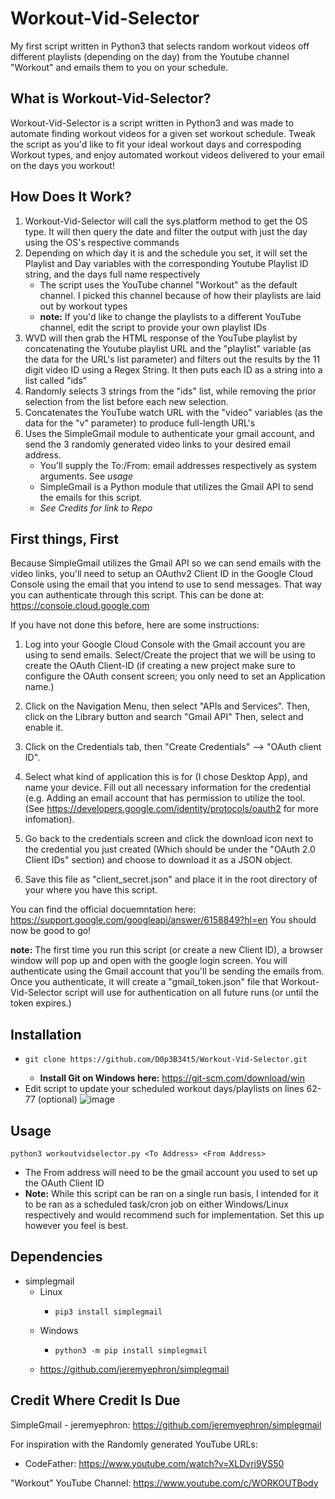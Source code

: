 # Workout-Vid-Selector
My first script written in Python3 that selects random workout videos off different playlists (depending on the day) from the Youtube channel "Workout" and emails them to you on your schedule. 


## What is Workout-Vid-Selector?
Workout-Vid-Selector is a script written in Python3 and was made to automate finding workout videos for a given set workout schedule. Tweak the script as you'd like to fit your ideal workout days and correspoding Workout types, and enjoy automated workout videos delivered to your email on the days you workout! 

## How Does It Work? 
  1. Workout-Vid-Selector will call the sys.platform method to get the OS type. It will then query the date and filter the output with just the day using the OS's respective commands
  2. Depending on which day it is and the schedule you set, it will set the Playlist and Day variables with the corresponding Youtube Playlist ID string, and the days full name respectively
      - The script uses the YouTube channel "Workout" as the default channel. I picked this channel because of how their playlists are laid out by workout types
      - **note:** If you'd like to change the playlists to a different YouTube channel, edit the script to provide your own playlist IDs
  3. WVD will then grab the HTML response of the YouTube playlist by concatenating the Youtube playlist URL and the "playlist" variable (as the data for the URL's list parameter) and filters out the results by the 11 digit video ID using a Regex String. It then puts each ID as a string into a list called "ids"
  4. Randomly selects 3 strings from the "ids" list, while removing the prior selection from the list before each new selection. 
  5. Concatenates the YouTube watch URL with the "video" variables (as the data for the "v" parameter) to produce full-length URL's
  6. Uses the SimpleGmail module to authenticate your gmail account, and send the 3 randomly generated video links to your desired email address.
      - You'll supply the To:/From: email addresses respectively as system arguments. See *usage*
      - SimpleGmail is a Python module that utilizes the Gmail API to send the emails for this script.
      - *See Credits for link to Repo*

## First things, First 
Because SimpleGmail utilizes the Gmail API so we can send emails with the video links, you'll need to setup an OAuthv2 Client ID in the Google Cloud Console using the email that you intend to use to send messages. That way you can authenticate through this script. This can be done at: https://console.cloud.google.com

If you have not done this before, here are some instructions:

  1. Log into your Google Cloud Console with the Gmail account you are using to send emails. Select/Create the project that we will be using to create the OAuth Client-ID (if creating a new project make sure to configure the OAuth consent screen; you only need to set an Application name.)

  2. Click on the Navigation Menu, then select "APIs and Services". Then, click on the Library button and search "Gmail API" Then, select and enable it.

  3. Click on the Credentials tab, then "Create Credentials" --> "OAuth client ID".

  4. Select what kind of application this is for (I chose Desktop App), and name your device. Fill out all necessary information for the credential (e.g. Adding an email account that has permission to utilize the tool. (See https://developers.google.com/identity/protocols/oauth2 for more infomation).

  5. Go back to the credentials screen and click the download icon next to the credential you just created (Which should be under the "OAuth 2.0 Client IDs" section) and choose to download it as a JSON object.

  6. Save this file as "client_secret.json" and place it in the root directory of your where you have this script.

You can find the official docuemntation here: https://support.google.com/googleapi/answer/6158849?hl=en
You should now be good to go!

**note:** The first time you run this script (or create a new Client ID), a browser window will pop up and open with the google login screen. You will authenticate using the Gmail account that you'll be sending the emails from. Once you authenticate, it will create a "gmail_token.json" file that Workout-Vid-Selector script will use for authentication on all future runs (or until the token expires.)

## Installation
 -     git clone https://github.com/D0p3B34t5/Workout-Vid-Selector.git
   -  **Install Git on Windows here:** https://git-scm.com/download/win
  - Edit script to update your scheduled workout days/playlists on lines 62-77 (optional)
![image](https://user-images.githubusercontent.com/98996357/186215613-bbdff411-39df-4a51-ab5b-6322287d8b4c.png)

  
## Usage
    python3 workoutvidselector.py <To Address> <From Address>
- The From address will need to be the gmail account you used to set up the OAuth Client ID
 - **Note:** While this script can be ran on a single run basis, I intended for it to be ran as a scheduled task/cron job on either Windows/Linux respectively and would recommend such for implementation. Set this up however you feel is best.
## Dependencies 
  - simplegmail
    - Linux
      -     pip3 install simplegmail
    - Windows
      -     python3 -m pip install simplegmail
     - https://github.com/jeremyephron/simplegmail

## Credit Where Credit Is Due
SimpleGmail - jeremyephron: https://github.com/jeremyephron/simplegmail


For inspiration with the Randomly generated YouTube URLs:
  - CodeFather: https://www.youtube.com/watch?v=XLDvri9VS50

"Workout" YouTube Channel: https://www.youtube.com/c/WORKOUTBody


